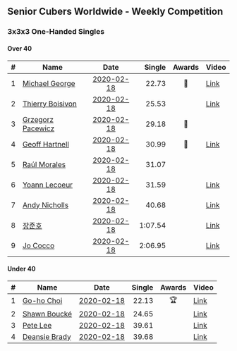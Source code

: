 ## Senior Cubers Worldwide - Weekly Competition
### 3x3x3 One-Handed Singles

#### Over 40

| # | Name | Date | Single | Awards | Video |
| :--: | -- | :--: | --: | :--: | -- |
| 1 | [Michael George](../persons/michael_george.md) | [2020-02-18](2020-02-18.md) | 22.73 | 🥇 | [Link](https://www.facebook.com/events/1618332754973681/permalink/1619575454849411/) |
| 2 | [Thierry Boisivon](../persons/thierry_boisivon.md) | [2020-02-18](2020-02-18.md) | 25.53 |  | [Link](https://www.facebook.com/events/1618332754973681/permalink/1621555787984711/) |
| 3 | [Grzegorz Pacewicz](../persons/grzegorz_pacewicz.md) | [2020-02-18](2020-02-18.md) | 29.18 | 🥈 | |
| 4 | [Geoff Hartnell](../persons/geoff_hartnell.md) | [2020-02-18](2020-02-18.md) | 30.99 | 🥉 | [Link](https://www.facebook.com/events/1618332754973681/permalink/1623480064458950/) |
| 5 | [Raúl Morales](../persons/raul_morales.md) | [2020-02-18](2020-02-18.md) | 31.07 |  | |
| 6 | [Yoann Lecoeur](../persons/yoann_lecoeur.md) | [2020-02-18](2020-02-18.md) | 31.59 |  | [Link](https://www.facebook.com/events/1618332754973681/permalink/1622459904560966/) |
| 7 | [Andy Nicholls](../persons/andy_nicholls.md) | [2020-02-18](2020-02-18.md) | 40.68 |  | [Link](https://www.facebook.com/events/1618332754973681/permalink/1618697511603872/) |
| 8 | [장준호](../persons/장준호.md) | [2020-02-18](2020-02-18.md) | 1:07.54 |  | [Link](https://www.facebook.com/events/1618332754973681/permalink/1623943337745956/) |
| 9 | [Jo Cocco](../persons/jo_cocco.md) | [2020-02-18](2020-02-18.md) | 2:06.95 |  | [Link](https://www.facebook.com/events/1618332754973681/permalink/1624311164375840/) |

#### Under 40

| # | Name | Date | Single | Awards | Video |
| :--: | -- | :--: | --: | :--: | -- |
| 1 | [Go-ho Choi](../persons/go-ho_choi.md) | [2020-02-18](2020-02-18.md) | 22.13 | 🏆 | [Link](https://www.facebook.com/events/1618332754973681/permalink/1618631721610451/) |
| 2 | [Shawn Boucké](../persons/shawn_boucke.md) | [2020-02-18](2020-02-18.md) | 24.65 |  | [Link](https://www.facebook.com/events/1618332754973681/permalink/1621909717949318/) |
| 3 | [Pete Lee](../persons/pete_lee.md) | [2020-02-18](2020-02-18.md) | 39.61 |  | [Link](https://www.facebook.com/events/1618332754973681/permalink/1622571537883136/) |
| 4 | [Deansie Brady](../persons/deansie_brady.md) | [2020-02-18](2020-02-18.md) | 39.68 |  | [Link](https://www.facebook.com/events/1618332754973681/permalink/1618918598248430/) |


<!-- Global site tag (gtag.js) - Google Analytics -->
<script async src="https://www.googletagmanager.com/gtag/js?id=UA-86348435-3"></script>
<script>window.dataLayer = window.dataLayer || []; function gtag() {dataLayer.push(arguments);} gtag('js', new Date()); gtag('config', 'UA-86348435-3');</script>
